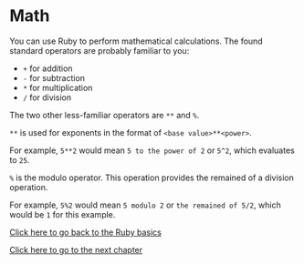 # Math

You can use Ruby to perform mathematical calculations.
The found standard operators are probably familiar to you:

- `+` for addition
- `-` for subtraction
- `*` for multiplication
- `/` for division

The two other less-familiar operators are `**` and `%`.

`**` is used for exponents in the format of `<base value>**<power>`.

For example, `5**2` would mean `5 to the power of 2` or `5^2`, which evaluates to `25`.

`%` is the modulo operator. This operation provides the remained of a division operation.

For example, `5%2` would mean `5 modulo 2` or `the remained of 5/2`, which would be `1` for this example.

[Click here to go back to the Ruby basics](../)

[Click here to go to the next chapter](../strings/)
